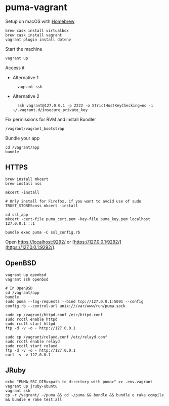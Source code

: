 # puma-vagrant

Setup on macOS with [Homebrew](https://brew.sh/)

    brew cask install virtualbox
    brew cask install vagrant
    vagrant plugin install dotenv

Start the machine

    vagrant up

Access it

* Alternative 1

        vagrant ssh

* Alternative 2

        ssh vagrant@127.0.0.1 -p 2222 -o StrictHostKeyChecking=no -i ~/.vagrant.d/insecure_private_key

Fix permissions for RVM and install Bundler

    /vagrant/vagrant_bootstrap

Bundle your app

    cd /vagrant/app
    bundle

## HTTPS

    brew install mkcert
    brew install nss

    mkcert -install

    # Only install for Firefox, if you want to avoid use of sudo
    TRUST_STORES=nss mkcert -install

    cd ssl_app
    mkcert -cert-file puma_cert.pem -key-file puma_key.pem localhost 127.0.0.1 ::1

    bundle exec puma -C ssl_config.rb

Open [https://localhost:9292/](https://localhost:9292/) or [https://127.0.0.1:9292/](https://127.0.0.1:9292/).

## OpenBSD

```
vagrant up openbsd
vagrant ssh openbsd

# In OpenBSD
cd /vagrant/app
bundle
sudo puma --log-requests --bind tcp://127.0.0.1:5001 --config config.rb --control-url unix:///var/www/run/puma.sock

sudo cp /vagrant/httpd.conf /etc/httpd.conf
sudo rcctl enable httpd
sudo rcctl start httpd
ftp -d -v -o - http://127.0.0.1

sudo cp /vagrant/relayd.conf /etc/relayd.conf
sudo rcctl enable relayd
sudo rcctl start relayd
ftp -d -v -o - http://127.0.0.1
curl -s -v 127.0.0.1
```

## JRuby

    echo "PUMA_SRC_DIR=<path to directory with puma>" >> .env.vagrant
    vagrant up jruby-ubuntu
    vagrant ssh
    cp -r /vagrant/ ~/puma && cd ~/puma && bundle && bundle e rake compile && bundle e rake test:all
